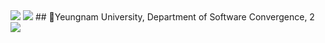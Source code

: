 <img src="https://capsule-render.vercel.app/api?type=wave&color=auto&height=150&section=header&text=Hi%20there👋&fontSize=50" />
<img src="https://capsule-render.vercel.app/api?type=wave&color=auto&height=150&section=footer&text=Name📛%20:%20Yhw&fontSize=50" />
 ## 🏫Yeungnam University, Department of Software Convergence, 2
<img src="https://capsule-render.vercel.app/api?type=wave&color=auto&height=300&section=header&text=😸&fontSize=90"/>

<!--
**siaewjojwafo/siaewjojwafo** is a ✨ _special_ ✨ repository because its `README.md` (this file) appears on your GitHub profile.

Here are some ideas to get you started:




- 🔭 I’m currently working on ...
- 🌱 I’m currently learning ... 
- 👯 I’m looking to collaborate on ...
- 🤔 I’m looking for help with ...
- 💬 Ask me about ...
- 📫 How to reach me: ...
- 😄 Pronouns: ...
- ⚡ Fun fact: ...
-->
